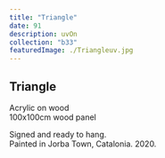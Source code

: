 ```yaml
---
title: "Triangle"
date: 91
description: uvOn
collection: "b33"
featuredImage: ./Triangleuv.jpg
---
```


## Triangle

Acrylic on wood<br/>
100x100cm wood panel

Signed and ready to hang.<br/>
Painted in Jorba Town, Catalonia. 2020.